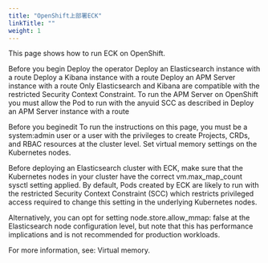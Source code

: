 ```yaml
---
title: "OpenShift上部署ECK"
linkTitle: ""
weight: 1
---
```


This page shows how to run ECK on OpenShift.

Before you begin
Deploy the operator
Deploy an Elasticsearch instance with a route
Deploy a Kibana instance with a route
Deploy an APM Server instance with a route
Only Elasticsearch and Kibana are compatible with the restricted Security Context Constraint. To run the APM Server on OpenShift you must allow the Pod to run with the anyuid SCC as described in Deploy an APM Server instance with a route

Before you beginedit
To run the instructions on this page, you must be a system:admin user or a user with the privileges to create Projects, CRDs, and RBAC resources at the cluster level.
Set virtual memory settings on the Kubernetes nodes.

Before deploying an Elasticsearch cluster with ECK, make sure that the Kubernetes nodes in your cluster have the correct vm.max_map_count sysctl setting applied. By default, Pods created by ECK are likely to run with the restricted Security Context Constraint (SCC) which restricts privileged access required to change this setting in the underlying Kubernetes nodes.

Alternatively, you can opt for setting node.store.allow_mmap: false at the Elasticsearch node configuration level, but note that this has performance implications and is not recommended for production workloads.

For more information, see: Virtual memory.
